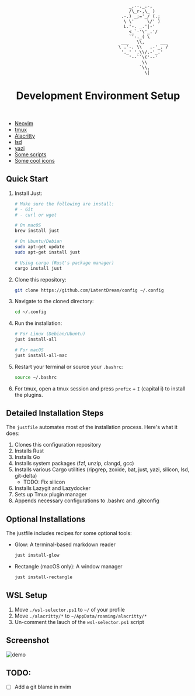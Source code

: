 ```
                                               _,--._.-,            
                                               /\_r-,\_ )           
                                            .-.) _;='_/ (.;         
                                             \ \'     \/' )         
                                             L.'-. _.'|-'           
                                               <_`-'\'_.'/          
                                               `'-._( \             
                                            ___   \\,      ___      
                                           \ .'-. \\   .-'_. /      
                                            '._' '.\\/.-'_.'        
                                               '--``\('--'          
                                                    \\              
                                                   `\\,             
                                                     \|             

```
<p align="center">
   <h1 align="center"><b>Development Environment Setup</b></h1>
   <p align="center">
      <br />
      <!--<a href="https://latent.blog"><strong>By Gui »</strong></a>-->
  </p>
</p> 

- [Neovim](./nvim/)
- [tmux](./.tmux.conf)
- [Alacritty](./alacritty/)
- [lsd](./lsd/)
- [yazi](./yazi/)
- [Some scripts](./scripts/)
- [Some cool icons](./assets/)

## Quick Start

1. Install Just:
   ```bash
   # Make sure the following are install:
   # - Git
   # - curl or wget

   # On macOS
   brew install just

   # On Ubuntu/Debian
   sudo apt-get update
   sudo apt-get install just

   # Using cargo (Rust's package manager)
   cargo install just
   ```

2. Clone this repository:
   ```bash
   git clone https://github.com/LatentDream/config ~/.config
   ```

3. Navigate to the cloned directory:
   ```bash
   cd ~/.config
   ```

4. Run the installation:
   ```bash
   # For Linux (Debian/Ubuntu)
   just install-all

   # For macOS
   just install-all-mac
   ```

5. Restart your terminal or source your `.bashrc`:
   ```bash
   source ~/.bashrc
   ```

6. For tmux, open a tmux session and press `prefix` + `I` (capital i) to install the plugins.

## Detailed Installation Steps

The `justfile` automates most of the installation process. Here's what it does:

1. Clones this configuration repository
2. Installs Rust
3. Installs Go
5. Installs system packages (fzf, unzip, clangd, gcc)
4. Installs various Cargo utilities (ripgrep, zoxide, bat, just, yazi, silicon, lsd, git-delta)
   - TODO: Fix silicon
6. Installs Lazygit and Lazydocker
7. Sets up Tmux plugin manager
8. Appends necessary configurations to .bashrc and .gitconfig

## Optional Installations

The justfile includes recipes for some optional tools:

- Glow: A terminal-based markdown reader
  ```bash
  just install-glow
  ```

- Rectangle (macOS only): A window manager
  ```bash
  just install-rectangle
  ```

## WSL Setup

1. Move `./wsl-selector.ps1` to `~/` of your profile
2. Move `./alacritty/*` to `~/AppData/roaming/alacritty/*`
3. Un-comment the lauch of the `wsl-selector.ps1` script

## Screenshot

![demo](./demo.png)

## TODO:
- [ ] Add a git blame in nvim

